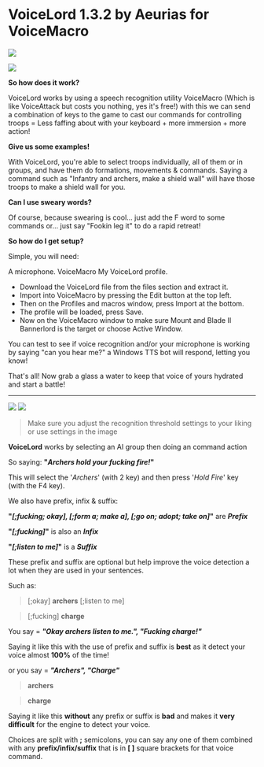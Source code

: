 # VoiceLord 1.3.2 by Aeurias for VoiceMacro

![](https://i.imgur.com/Qd7BNMq.png)

![](https://i.imgur.com/ByrmX54.png)

**So how does it work?**

VoiceLord works by using a speech recognition utility VoiceMacro (Which is like VoiceAttack but costs you nothing, yes it's free!) with this we can send a combination of keys to the game to cast our commands for controlling troops = Less faffing about with your keyboard + more immersion + more action!


**Give us some examples!**

With VoiceLord, you're able to select troops individually, all of them or in groups, and have them do formations, movements & commands.
Saying a command such as "Infantry and archers, make a shield wall" will have those troops to make a shield wall for you.


**Can I use sweary words?**

Of course, because swearing is cool... just add the F word to some commands or... just say "Fookin leg it" to do a rapid retreat!


**So how do I get setup?**

Simple, you will need:

A microphone.
VoiceMacro
My VoiceLord profile.

+ Download the VoiceLord file from the files section and extract it.
+ Import into VoiceMacro by pressing the Edit button at the top left.
+ Then on the Profiles and macros window, press Import at the bottom.
+ The profile will be loaded, press Save.
+ Now on the VoiceMacro window to make sure Mount and Blade II Bannerlord is the target or choose Active Window.

You can test to see if voice recognition and/or your microphone is working by saying "can you hear me?" a Windows TTS bot will respond, letting you know!

That's all! Now grab a glass a water to keep that voice of yours hydrated and start a battle!

------


![](https://i.imgur.com/xSPwsoH.png) ![](https://i.imgur.com/ChuaPkA.png) 
> Make sure you adjust the recognition threshold settings to your liking or use settings in the image


**VoiceLord** works by selecting an AI group then doing an command action

So saying: **"*Archers hold your fucking fire!*"** 

This will select the '*Archers*' (with 2 key) and then press '*Hold Fire*' key (with the F4 key).

We also have prefix, infix & suffix:

**"*[;fucking; okay], [;form a; make a], [;go on; adopt; take on]*"** are ***Prefix***

**"*[;fucking]*"** is also an ***Infix***

**"*[;listen to me]*"** is a ***Suffix***
 
These prefix and suffix are optional but help improve the voice detection a lot when they are used in your sentences.

Such as:

> [;okay] **archers** [;listen to me] 

> [;fucking] **charge**

You say = ***"Okay archers listen to me.", "Fucking charge!"*** 

Saying it like this with the use of prefix and suffix is **best** as it detect your voice almost **100%** of the time!


or you say = ***"Archers", "Charge"***

> **archers**

> **charge**


Saying it like this **without** any prefix or suffix is **bad** and makes it **very difficult** for the engine to detect your voice.

Choices are split with  **;** semicolons, you can say any one of them combined with any **prefix/infix/suffix** that is in **[  ]** square brackets for that voice command.
